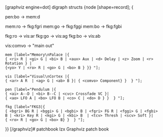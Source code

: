 
[graphviz engine=dot]
digraph structs {node [shape=record];
{

pen:bo -> mem:d

mem:ro -> fkg:fgri
mem:go -> fkg:fggi
mem:bo -> fkg:fgbi

fkg:ro -> vis:ar
fkg:go -> vis:ag
fkg:bo -> vis:ab


vis:comvo -> "main out"


    mem [label="Memory\nPalace |{ 
    { <ri> R | <gi> G | <bi> B | <aux> Aux | <d> Delay | <z> Zoom | <r> Rotation } |
    {<yo> Y | <ro> R | <go> G | <bo> B } }} "];

    vis [label="Visual\nCortex |{ 
    { <ar> A R  | <ag> G | <ab> B }| { <comvo> Component} }  } "];

    pen [label="Pendulum |{ 
    { <ai> A--D | <bi> B--C | <cvc> Crossfade VC }|     
    { <ao> LFO A | <bo> LFO B | <co> C | <do> D } }  } "];

    fkg [label="FKG3|{ 
    { <bgri> BG R | <bggi> G | <bgbi> B | <fgri> FG R | <fggi> G | <fgbi> B | <kri> Key R | <kgi> G | <kbi> B  | <tcv> Thresh | <scv> Soft }|    
    { <ro> R | <go> G | <bo> B} }  } "];


}}
[/graphviz]# patchbook
lzx Graphviz patch book

